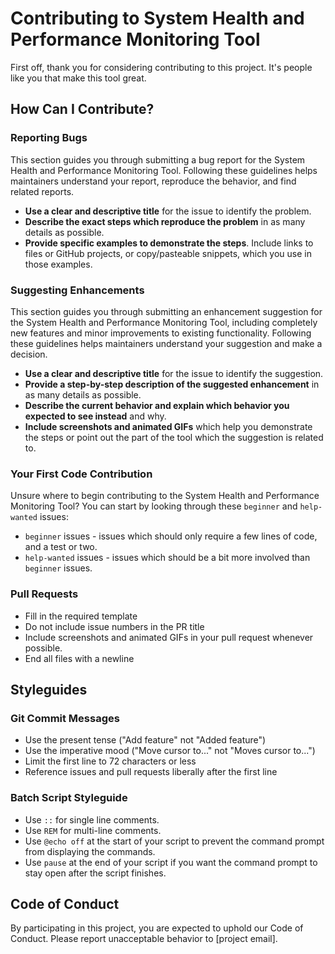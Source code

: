 # Contributing to System Health and Performance Monitoring Tool

First off, thank you for considering contributing to this project. It's people like you that make this tool great.

## How Can I Contribute?

### Reporting Bugs

This section guides you through submitting a bug report for the System Health and Performance Monitoring Tool. Following these guidelines helps maintainers understand your report, reproduce the behavior, and find related reports.

- **Use a clear and descriptive title** for the issue to identify the problem.
- **Describe the exact steps which reproduce the problem** in as many details as possible.
- **Provide specific examples to demonstrate the steps**. Include links to files or GitHub projects, or copy/pasteable snippets, which you use in those examples.

### Suggesting Enhancements

This section guides you through submitting an enhancement suggestion for the System Health and Performance Monitoring Tool, including completely new features and minor improvements to existing functionality. Following these guidelines helps maintainers understand your suggestion and make a decision.

- **Use a clear and descriptive title** for the issue to identify the suggestion.
- **Provide a step-by-step description of the suggested enhancement** in as many details as possible.
- **Describe the current behavior and explain which behavior you expected to see instead** and why.
- **Include screenshots and animated GIFs** which help you demonstrate the steps or point out the part of the tool which the suggestion is related to.

### Your First Code Contribution

Unsure where to begin contributing to the System Health and Performance Monitoring Tool? You can start by looking through these `beginner` and `help-wanted` issues:

- `beginner` issues - issues which should only require a few lines of code, and a test or two.
- `help-wanted` issues - issues which should be a bit more involved than `beginner` issues.

### Pull Requests

- Fill in the required template
- Do not include issue numbers in the PR title
- Include screenshots and animated GIFs in your pull request whenever possible.
- End all files with a newline

## Styleguides

### Git Commit Messages

- Use the present tense ("Add feature" not "Added feature")
- Use the imperative mood ("Move cursor to..." not "Moves cursor to...")
- Limit the first line to 72 characters or less
- Reference issues and pull requests liberally after the first line

### Batch Script Styleguide

- Use `::` for single line comments.
- Use `REM` for multi-line comments.
- Use `@echo off` at the start of your script to prevent the command prompt from displaying the commands.
- Use `pause` at the end of your script if you want the command prompt to stay open after the script finishes.

## Code of Conduct

By participating in this project, you are expected to uphold our Code of Conduct. Please report unacceptable behavior to [project email].

